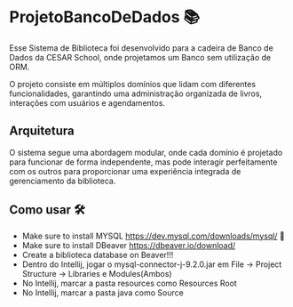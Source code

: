 # ProjetoBancoDeDados 📚


Esse Sistema de Biblioteca foi desenvolvido para a cadeira de Banco de Dados da CESAR School, onde projetamos um Banco sem utilização de ORM. 

O projeto consiste em múltiplos domínios que lidam com diferentes funcionalidades, garantindo uma administração organizada de livros, interações com usuários e agendamentos.

## Arquitetura 

O sistema segue uma abordagem modular, onde cada domínio é projetado para funcionar de forma independente, mas pode interagir perfeitamente com os outros para proporcionar uma experiência integrada de gerenciamento da biblioteca.


## Como usar 🛠️ 
- Make sure to install MYSQL https://dev.mysql.com/downloads/mysql/ 🐬
- Make sure to install DBeaver https://dbeaver.io/download/
- Create a biblioteca database on Beaver!!! 
- Dentro do Intellij, jogar o mysql-connector-j-9.2.0.jar em File -> Project Structure -> Libraries e Modules(Ambos)
- No Intellij, marcar a pasta resources como Resources Root
- No Intellij, marcar a pasta java como Source
